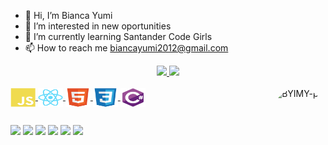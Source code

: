 - 👋 Hi, I’m Bianca Yumi
- 👀 I’m interested in new oportunities
- 🌱 I’m currently learning Santander Code Girls
- 📫 How to reach me biancayumi2012@gmail.com

<div align="center">
  <a href="https://github.com/BYIMYumi">
  <img height="180em" src="https://github-readme-stats.vercel.app/api?username=BYIMYumi&show_icons=true&theme=dracula&include_all_commits=true&count_private=true"/>
  <img height="180em" src="https://github-readme-stats.vercel.app/api/top-langs/?username=BYIMYumi&layout=compact&langs_count=7&theme=dracula"/>
</div>

<div style="display: inline_block"><br>
  <img align="center" alt="BYIM-Js" height="30" width="40" src="https://raw.githubusercontent.com/devicons/devicon/master/icons/javascript/javascript-plain.svg">
  <img align="center" alt="BYIM-React" height="30" width="40" src="https://raw.githubusercontent.com/devicons/devicon/master/icons/react/react-original.svg">
  <img align="center" alt="BYIM-HTML" height="30" width="40" src="https://raw.githubusercontent.com/devicons/devicon/master/icons/html5/html5-original.svg">
  <img align="center" alt="BYIM-CSS" height="30" width="40" src="https://raw.githubusercontent.com/devicons/devicon/master/icons/css3/css3-original.svg">
  <img align="center" alt="BYIM-Csharp" height="30" width="40" src="https://raw.githubusercontent.com/devicons/devicon/master/icons/csharp/csharp-original.svg">
  <img align="right" alt="BYIMY-pic" height="150" style="border-radius:50px;" src="https://i.pinimg.com/originals/6d/5f/31/6d5f31e6e1fc2a142984e6b4f66b891a.png">
</div>
  
  ##
  
  <div>
  
   <a href="https://www.youtube.com/channel/UC8_09RSxDMsZ403sdstu2DA" target="_blank"><img src="https://img.shields.io/badge/YouTube-FF0000?style=for-the-badge&logo=youtube&logoColor=white" target="_blank"></a>
  <a href="https://www.instagram.com/watashi.yumi/" target="_blank"><img src="https://img.shields.io/badge/-Instagram-%23E4405F?style=for-the-badge&logo=instagram&logoColor=white" target="_blank"></a>
 	<a href="https://www.twitch.tv/yumichanmlbb" target="_blank"><img src="https://img.shields.io/badge/Twitch-9146FF?style=for-the-badge&logo=twitch&logoColor=white" target="_blank"></a>
 <a href="https://discord.gg/wagxzStdcR" target="_blank"><img src="https://img.shields.io/badge/Discord-7289DA?style=for-the-badge&logo=discord&logoColor=white" target="_blank"></a> 
  <a href = "https://accounts.google.com/SignOutOptions?hl=pt-BR&continue=https://mail.google.com&service=mail"><img src="https://img.shields.io/badge/-Gmail-%23333?style=for-the-badge&logo=gmail&logoColor=white" target="_blank"></a>
  <a href="https://www.linkedin.com/in/bianca-yumi-ishibashi-mendes-44a9a216a/?lipi=urn%3Ali%3Apage%3Ad_flagship3_feed%3Ban%2BjZwlOQa6Nxw%2FwwZsDQg%3D%3D" target="_blank"><img src="https://img.shields.io/badge/-LinkedIn-%230077B5?style=for-the-badge&logo=linkedin&logoColor=white" target="_blank"></a> 
  
  </div>
